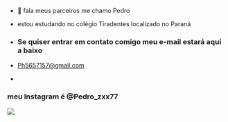 - 👋 fala meus parceiros me chamo Pedro
- estou estudando no colégio Tiradentes localizado no Paraná

- ### Se quiser entrar em contato comigo meu e-mail estará aqui a baixo
-   Ph5657157@gmail.com

-   
### meu Instagram é @Pedro_zxx77

![](https://media1.tenor.com/m/fO1pi9toEEUAAAAd/problem-child-problem-child-movie.gif)
